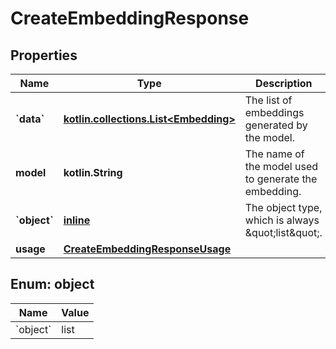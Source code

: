 
# CreateEmbeddingResponse

## Properties
| Name | Type | Description | Notes |
| ------------ | ------------- | ------------- | ------------- |
| **&#x60;data&#x60;** | [**kotlin.collections.List&lt;Embedding&gt;**](Embedding.md) | The list of embeddings generated by the model. |  |
| **model** | **kotlin.String** | The name of the model used to generate the embedding. |  |
| **&#x60;object&#x60;** | [**inline**](#&#x60;Object&#x60;) | The object type, which is always \&quot;list\&quot;. |  |
| **usage** | [**CreateEmbeddingResponseUsage**](CreateEmbeddingResponseUsage.md) |  |  |


<a id="`Object`"></a>
## Enum: object
| Name | Value |
| ---- | ----- |
| &#x60;object&#x60; | list |



